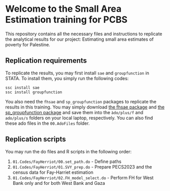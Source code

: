 # Welcome to the Small Area Estimation training for PCBS

This repository contains all the necessary files and instructions to replicate the analytical results for our project: Estimating small area estimates of poverty for Palestine. 

## Replication requirements

To replicate the results, you may first install `sae` and `groupfunction` in STATA. To install them, you simply run the following codes:

```
ssc install sae
ssc install groupfunction
```

You also need the `fhsae` and `sp_groupfunction` packages to replicate the results in this training. You may simply download [the fhsae package](https://github.com/jpazvd/fhsae) and [the sp_groupfunction package](https://github.com/pcorralrodas/sp_groupfunction) and save them into the `àdo/plus/f` and `ado/plus/s` folders on your local laptop, respectively. You can also find these ado files in the `00.AdoFiles` folder.

## Replication scripts

You may run the do files and R scripts in the following order:

1. `01.Codes/FayHerriot/00.set_path.do` - Define paths
2. `01.Codes/FayHerriot/01.SVY_prep.do` - Prepare PECS2023 and the census data for Fay-Harriet estimation
3. `01.Codes/FayHerriot/02.FH_model_select.do` - Perform FH for West Bank only and for both West Bank and Gaza

